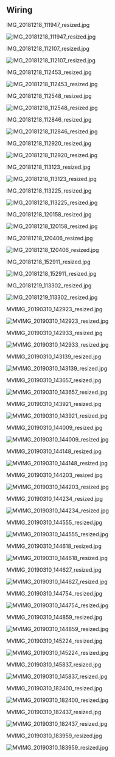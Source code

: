 ## Wiring

IMG_20181218_111947_resized.jpg

![IMG_20181218_111947_resized.jpg](imgs_wiring/IMG_20181218_111947_resized.jpg)

IMG_20181218_112107_resized.jpg

![IMG_20181218_112107_resized.jpg](imgs_wiring/IMG_20181218_112107_resized.jpg)

IMG_20181218_112453_resized.jpg

![IMG_20181218_112453_resized.jpg](imgs_wiring/IMG_20181218_112453_resized.jpg)

IMG_20181218_112548_resized.jpg

![IMG_20181218_112548_resized.jpg](imgs_wiring/IMG_20181218_112548_resized.jpg)

IMG_20181218_112846_resized.jpg

![IMG_20181218_112846_resized.jpg](imgs_wiring/IMG_20181218_112846_resized.jpg)

IMG_20181218_112920_resized.jpg

![IMG_20181218_112920_resized.jpg](imgs_wiring/IMG_20181218_112920_resized.jpg)

IMG_20181218_113123_resized.jpg

![IMG_20181218_113123_resized.jpg](imgs_wiring/IMG_20181218_113123_resized.jpg)

IMG_20181218_113225_resized.jpg

![IMG_20181218_113225_resized.jpg](imgs_wiring/IMG_20181218_113225_resized.jpg)

IMG_20181218_120158_resized.jpg

![IMG_20181218_120158_resized.jpg](imgs_wiring/IMG_20181218_120158_resized.jpg)

IMG_20181218_120406_resized.jpg

![IMG_20181218_120406_resized.jpg](imgs_wiring/IMG_20181218_120406_resized.jpg)

IMG_20181218_152911_resized.jpg

![IMG_20181218_152911_resized.jpg](imgs_wiring/IMG_20181218_152911_resized.jpg)

IMG_20181219_113302_resized.jpg

![IMG_20181219_113302_resized.jpg](imgs_wiring/IMG_20181219_113302_resized.jpg)

MVIMG_20190310_142923_resized.jpg

![MVIMG_20190310_142923_resized.jpg](imgs_wiring/MVIMG_20190310_142923_resized.jpg)

MVIMG_20190310_142933_resized.jpg

![MVIMG_20190310_142933_resized.jpg](imgs_wiring/MVIMG_20190310_142933_resized.jpg)

MVIMG_20190310_143139_resized.jpg

![MVIMG_20190310_143139_resized.jpg](imgs_wiring/MVIMG_20190310_143139_resized.jpg)

MVIMG_20190310_143657_resized.jpg

![MVIMG_20190310_143657_resized.jpg](imgs_wiring/MVIMG_20190310_143657_resized.jpg)

MVIMG_20190310_143921_resized.jpg

![MVIMG_20190310_143921_resized.jpg](imgs_wiring/MVIMG_20190310_143921_resized.jpg)

MVIMG_20190310_144009_resized.jpg

![MVIMG_20190310_144009_resized.jpg](imgs_wiring/MVIMG_20190310_144009_resized.jpg)

MVIMG_20190310_144148_resized.jpg

![MVIMG_20190310_144148_resized.jpg](imgs_wiring/MVIMG_20190310_144148_resized.jpg)

MVIMG_20190310_144203_resized.jpg

![MVIMG_20190310_144203_resized.jpg](imgs_wiring/MVIMG_20190310_144203_resized.jpg)

MVIMG_20190310_144234_resized.jpg

![MVIMG_20190310_144234_resized.jpg](imgs_wiring/MVIMG_20190310_144234_resized.jpg)

MVIMG_20190310_144555_resized.jpg

![MVIMG_20190310_144555_resized.jpg](imgs_wiring/MVIMG_20190310_144555_resized.jpg)

MVIMG_20190310_144618_resized.jpg

![MVIMG_20190310_144618_resized.jpg](imgs_wiring/MVIMG_20190310_144618_resized.jpg)

MVIMG_20190310_144627_resized.jpg

![MVIMG_20190310_144627_resized.jpg](imgs_wiring/MVIMG_20190310_144627_resized.jpg)

MVIMG_20190310_144754_resized.jpg

![MVIMG_20190310_144754_resized.jpg](imgs_wiring/MVIMG_20190310_144754_resized.jpg)

MVIMG_20190310_144859_resized.jpg

![MVIMG_20190310_144859_resized.jpg](imgs_wiring/MVIMG_20190310_144859_resized.jpg)

MVIMG_20190310_145224_resized.jpg

![MVIMG_20190310_145224_resized.jpg](imgs_wiring/MVIMG_20190310_145224_resized.jpg)

MVIMG_20190310_145837_resized.jpg

![MVIMG_20190310_145837_resized.jpg](imgs_wiring/MVIMG_20190310_145837_resized.jpg)

MVIMG_20190310_182400_resized.jpg

![MVIMG_20190310_182400_resized.jpg](imgs_wiring/MVIMG_20190310_182400_resized.jpg)

MVIMG_20190310_182437_resized.jpg

![MVIMG_20190310_182437_resized.jpg](imgs_wiring/MVIMG_20190310_182437_resized.jpg)

MVIMG_20190310_183959_resized.jpg

![MVIMG_20190310_183959_resized.jpg](imgs_wiring/MVIMG_20190310_183959_resized.jpg)
